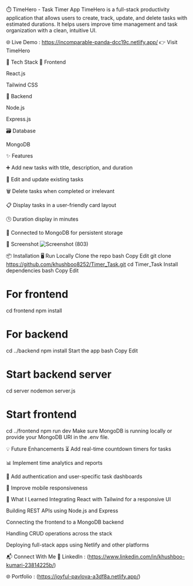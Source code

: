 ⏱️ TimeHero - Task Timer App
TimeHero is a full-stack productivity application that allows users to create, track, update, and delete tasks with estimated durations. It helps users improve time management and task organization with a clean, intuitive UI.

🌐 Live Demo : https://incomparable-panda-dcc19c.netlify.app/
👉 Visit TimeHero

🔧 Tech Stack
🚀 Frontend

React.js

Tailwind CSS

🔗 Backend

Node.js

Express.js

🗃️ Database

MongoDB

✨ Features

➕ Add new tasks with title, description, and duration

📝 Edit and update existing tasks

🗑️ Delete tasks when completed or irrelevant

📋 Display tasks in a user-friendly card layout

🕒 Duration display in minutes

💾 Connected to MongoDB for persistent storage

📸 Screenshot
![Screenshot (803)](https://github.com/user-attachments/assets/1e5cd2c1-7e53-432a-b92e-516700b34f88)




📦 Installation
🖥️ Run Locally
Clone the repo
bash
Copy
Edit
git clone https://github.com/khushboo8252/Timer_Task.git
cd Timer_Task
Install dependencies
bash
Copy
Edit
# For frontend

cd frontend
npm install

# For backend

cd ../backend
npm install
Start the app
bash
Copy
Edit
# Start backend server

cd server
nodemon server.js

# Start frontend

cd ../frontend
npm run dev
Make sure MongoDB is running locally or provide your MongoDB URI in the .env file.

💡 Future Enhancements
⏳ Add real-time countdown timers for tasks

📊 Implement time analytics and reports

🔐 Add authentication and user-specific task dashboards

📱 Improve mobile responsiveness

🧠 What I Learned
Integrating React with Tailwind for a responsive UI

Building REST APIs using Node.js and Express

Connecting the frontend to a MongoDB backend

Handling CRUD operations across the stack

Deploying full-stack apps using Netlify and other platforms

📬 Connect With Me
💼 LinkedIn : (https://www.linkedin.com/in/khushboo-kumari-23814225b/)

🌐 Portfolio : (https://joyful-pavlova-a3df8a.netlify.app/)
